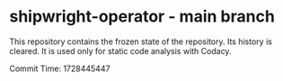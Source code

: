 # shipwright-operator - main branch

This repository contains the frozen state of the repository.
Its history is cleared. It is used only for static code
analysis with Codacy.

Commit Time: 1728445447
